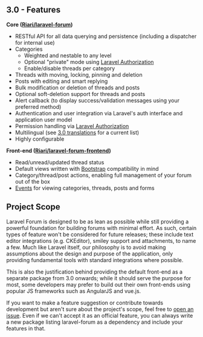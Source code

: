 ## 3.0 - Features

**Core ([Riari/laravel-forum](https://github.com/Riari/laravel-forum))**

 * RESTful API for all data querying and persistence (including a dispatcher for internal use)
 * Categories
    * Weighted and nestable to any level
    * Optional "private" mode using [Laravel Authorization](http://laravel.com/docs/5.1/authorization)
    * Enable/disable threads per category
 * Threads with moving, locking, pinning and deletion
 * Posts with editing and smart replying
 * Bulk modification or deletion of threads and posts
 * Optional soft-deletion support for threads and posts
 * Alert callback (to display success/validation messages using your preferred method)
 * Authentication and user integration via Laravel's auth interface and application user model
 * Permission handling via [Laravel Authorization](http://laravel.com/docs/5.1/authorization)
 * Multilingual (see [3.0 translations](https://github.com/Riari/laravel-forum/tree/3.0/translations) for a current list)
 * Highly configurable

**Front-end ([Riari/laravel-forum-frontend](https://github.com/Riari/laravel-forum-frontend))**

 * Read/unread/updated thread status
 * Default views written with [Bootstrap](http://getbootstrap.com/) compatibility in mind
 * Category/thread/post actions, enabling full management of your forum out of the box
 * [Events](http://laravel.com/docs/5.1/events) for viewing categories, threads, posts and forms

## Project Scope

Laravel Forum is designed to be as lean as possible while still providing a powerful foundation for building forums with minimal effort. As such, certain types of feature won't be considered for future releases; these include text editor integrations (e.g. CKEditor), smiley support and attachments, to name a few. Much like Laravel itself, our philosophy is to avoid making assumptions about the design and purpose of the application, only providing fundamental tools with standard integrations where possible.

This is also the justification behind providing the default front-end as a separate package from 3.0 onwards; while it should serve the purpose for most, some developers may prefer to build out their own front-ends using popular JS frameworks such as AngularJS and vue.js.

If you want to make a feature suggestion or contribute towards development but aren't sure about the project's scope, feel free to [open an issue](https://github.com/Riari/laravel-forum/issues/new). Even if we can't accept it as an official feature, you can always write a new package listing laravel-forum as a dependency and include your features in that.
